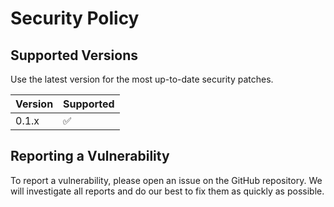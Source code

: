# Security Policy

## Supported Versions

Use the latest version for the most up-to-date security patches.

| Version | Supported          |
| ------- | ------------------ |
| 0.1.x   | :white_check_mark: |

## Reporting a Vulnerability

To report a vulnerability, please open an issue on the GitHub repository. We will investigate all reports and do our best to fix them as quickly as possible.
